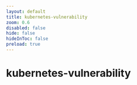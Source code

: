 ```yaml
---
layout: default 
title: kubernetes-vulnerability  
zoom: 0.6   
disabled: false 
hide: false 
hideInToc: false    
preload: true   
---
```



# kubernetes-vulnerability   
